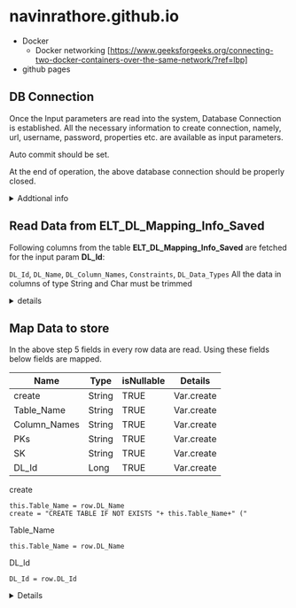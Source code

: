 # navinrathore.github.io

* Docker
  - Docker networking [https://www.geeksforgeeks.org/connecting-two-docker-containers-over-the-same-network/?ref=lbp]
* github pages


## DB Connection 

Once the Input parameters are read into the system, Database Connection is established. All the necessary information to create connection, namely, url, username, password, properties etc. are available as input parameters. 

Auto commit should be set.

At the end of operation, the above database connection should be properly closed.

<details>
<summary>Addtional info</summary>
Below are the details to setup a mysql connection

```java
properties_string = "noDatetimeStringSync=true"
dbUrl = "jdbc:mysql://" + context.APP_HOST + ":" + context.APP_PORT + "/" + context.APP_DBNAME + "?" + properties_string;
...

```
context.APP_UN, decryptedPassword_tDBConnection_1
</details>

## Read Data from ELT_DL_Mapping_Info_Saved
Following  columns from the table **ELT_DL_Mapping_Info_Saved** are fetched for the input param **DL_Id**:

`DL_Id`, `DL_Name`, `DL_Column_Names`, `Constraints`, `DL_Data_Types`
All the data in columns of type String and Char must be trimmed
<details>
<summary>details</summary>
Query

``` sql
SELECT 
    `ELT_DL_Mapping_Info_Saved`.`DL_Id`, 
    `ELT_DL_Mapping_Info_Saved`.`DL_Name`, 
    `ELT_DL_Mapping_Info_Saved`.`DL_Column_Names`, 
    `ELT_DL_Mapping_Info_Saved`.`Constraints`, 
    `ELT_DL_Mapping_Info_Saved`.`DL_Data_Types` 
FROM 
    `ELT_DL_Mapping_Info_Saved` 
WHERE 
    `DL_Id` = '" + DL_Id + "'
```

</details>

## Map Data to store

In the above step 5 fields in every row data are read. Using these fields below fields are mapped.



| Name	| Type	| isNullable	| Details|
| --- | ---| ---| ---|
| create	| String	| TRUE	| Var.create	|
| Table_Name | String | TRUE	| Var.create	|
| Column_Names | String | TRUE	| Var.create	|
| PKs | String | TRUE	| Var.create	|
| SK | String | TRUE	| Var.create	|
| DL_Id | Long | TRUE	| Var.create	|

create
```
this.Table_Name = row.DL_Name 
create = "CREATE TABLE IF NOT EXISTS "+ this.Table_Name+" ("
```
Table_Name
```
this.Table_Name = row.DL_Name 
```
DL_Id
```
DL_Id = row.DL_Id
```






<details>

</details>



